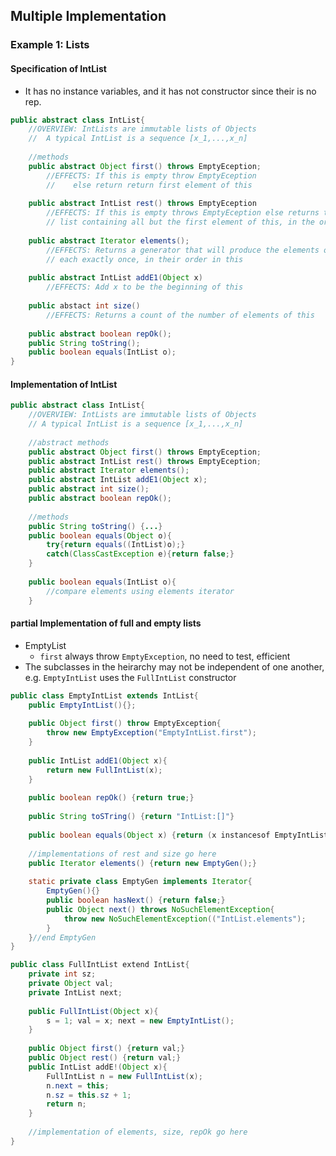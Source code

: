 Multiple Implementation
---

### Example 1: Lists

#### Specification of IntList
- It has no instance variables, and it has not constructor since their is no rep.
``` java
public abstract class IntList{
	//OVERVIEW: IntLists are immutable lists of Objects
	//  A typical IntList is a sequence [x_1,...,x_n]
	
	//methods
	public abstract Object first() throws EmptyEception;
		//EFFECTS: If this is empty throw EmptyEception 
		//    else return return first element of this 
		
	public abstract IntList rest() throws EmptyEception
		//EFFECTS: If this is empty throws EmptyEception else returns the 
		// list containing all but the first element of this, in the original order 
		
	public abstract Iterator elements();
		//EFFECTS: Returns a generator that will produce the elements of this 
		// each exactly once, in their order in this 
		
	public abstract IntList addE1(Object x)
		//EFFECTS: Add x to be the beginning of this 
		
	public abstact int size()
		//EFFECTS: Returns a count of the number of elements of this 
	
	public abstract boolean repOk();
	public String toString();
	public boolean equals(IntList o);
}
```

#### Implementation of IntList
``` java
public abstract class IntList{
	//OVERVIEW: IntLists are immutable lists of Objects
	// A typical IntList is a sequence [x_1,...,x_n]
	
	//abstract methods
	public abstract Object first() throws EmptyEception;
	public abstract IntList rest() throws EmptyEception;
	public abstract Iterator elements();
	public abstract IntList addE1(Object x);
	public abstract int size();
	public abstract boolean repOk();
	
	//methods
	public String toString() {...}
	public boolean equals(Object o){
		try{return equals((IntList)o);}
		catch(ClassCastException e){return false;}
	}
	
	public boolean equals(IntList o){
		//compare elements using elements iterator
	}
```

#### partial Implementation of full and empty lists
- EmptyList
	- `first` always throw `EmptyException`, no need to test, efficient
- The subclasses in the heirarchy may not be independent of one another, e.g. `EmptyIntList` uses the `FullIntList` constructor

``` java
public class EmptyIntList extends IntList{
	public EmptyIntList(){};
	
	public Object first() throw EmptyException{
		throw new EmptyException("EmptyIntList.first");
	}
	
	public IntList addE1(Object x){
		return new FullIntList(x);
	}
	
	public boolean repOk() {return true;}
	
	public String toSTring() {return "IntList:[]"}
	
	public boolean equals(Object x) {return (x instancesof EmptyIntList);}
	
	//implementations of rest and size go here
	public Iterator elements() {return new EmptyGen();}
	
	static private class EmptyGen implements Iterator{
		EmptyGen(){}
		public boolean hasNext() {return false;}
		public Object next() throws NoSuchElementException{
			throw new NoSuchElementException(("IntList.elements");
		}
	}//end EmptyGen
}

public class FullIntList extend IntList{
	private int sz;
	private Object val;
	private IntList next;
	
	public FullIntList(Object x){
		s = 1; val = x; next = new EmptyIntList();
	}
	
	public Object first() {return val;}
	public Object rest() {return val;}
	public IntList addE!(Object x){
		FullIntList n = new FullIntList(x);
		n.next = this;
		n.sz = this.sz + 1;
		return n;
	}
	
	//implementation of elements, size, repOk go here
}
```

